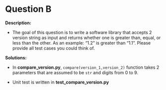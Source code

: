 # Question B
**Description:** 

- The goal of this question is to write a software library that accepts 2 version string as input and returns whether one is greater than, equal, or less than the other. As an example: “1.2” is greater than “1.1”. Please provide all test cases you could think of.

**Solutions:**

- In **compare_version.py**, `compare(version_1,version_2)`  function takes 2 parameters that are assumed to be `str` and digits from 0 to 9.

- Unit test is written in **test_compare_version.py**